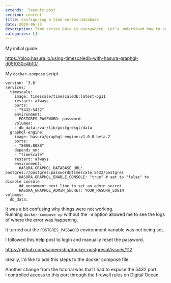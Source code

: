 ```yaml
---
extends: _layouts.post
section: content
title: Configuring a time series database
date: 2019-06-23
description: Time series data is everywhere. Let's understand how to setup some infrastructure optimized for it.
categories: []
--- 
```


My initial guide.

https://blog.hasura.io/using-timescaledb-with-hasura-graphql-d05f030c4b10/

My `docker-compose` script.

``` {bash}
version: '3.6'
services:
  timescale:
    image: timescale/timescaledb:latest-pg11
    restart: always
    ports:
    - "5432:5432"
    environment:
      POSTGRES_PASSWORD: password
    volumes:
    - db_data:/var/lib/postgresql/data
  graphql-engine:
    image: hasura/graphql-engine:v1.0.0-beta.2
    ports:
    - "8080:8080"
    depends_on:
    - "timescale"
    restart: always
    environment:
      HASURA_GRAPHQL_DATABASE_URL: postgres://postgres:password@timescale:5432/postgres
      HASURA_GRAPHQL_ENABLE_CONSOLE: "true" # set to "false" to disable console
      ## uncomment next line to set an admin secret
      HASURA_GRAPHQL_ADMIN_SECRET: YOUR_HASURA_LOGIN
volumes:
  db_data:
```

It was a bit confusing why things were not working.  
Running `docker-compose up` without the `-d` option allowed me to see the logs of where the error was happening.

It turned out the `POSTGRES_PASSWORD` environment variable was not being set.

I followed this help post to login and manually reset the password.

https://github.com/sameersbn/docker-postgresql/issues/112

Ideally, I'd like to add this steps to the docker compose file.

Another change from the tutorial was that I had to expose the 5432 port.  
I controlled access to this port through the firewall rules on Digital Ocean.

